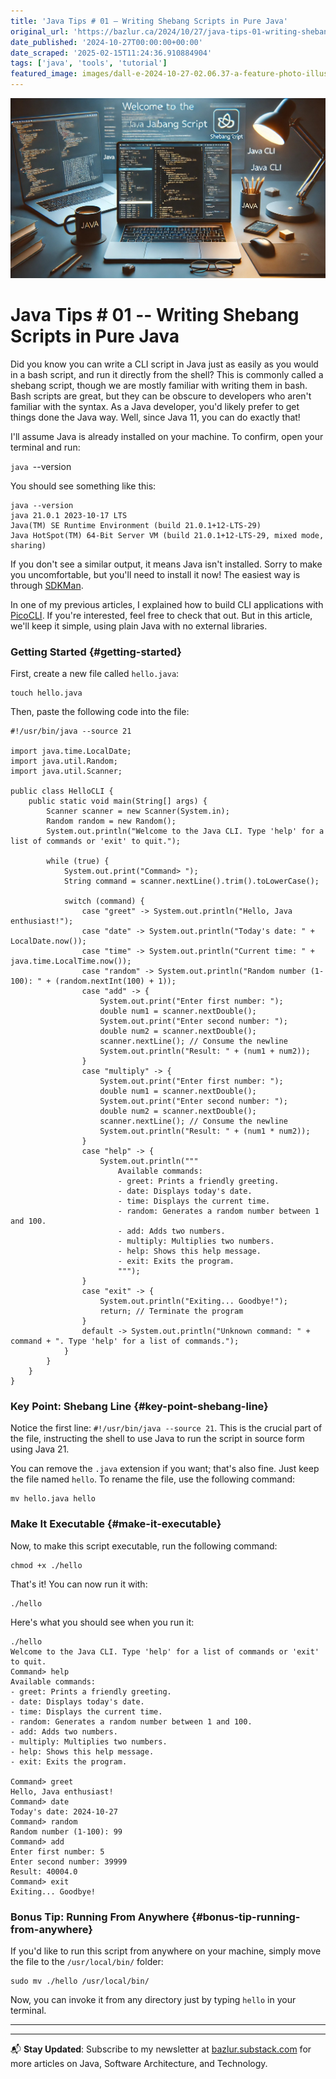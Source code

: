 ```yaml
---
title: 'Java Tips # 01 – Writing Shebang Scripts in Pure Java'
original_url: 'https://bazlur.ca/2024/10/27/java-tips-01-writing-shebang-scripts-in-pure-java/'
date_published: '2024-10-27T00:00:00+00:00'
date_scraped: '2025-02-15T11:24:36.910884904'
tags: ['java', 'tools', 'tutorial']
featured_image: images/dall-e-2024-10-27-02.06.37-a-feature-photo-illustrating-the-concept-of-writing-a-java-cli-shebang-script.-the-image-shows-a-terminal-window-with-java-code-being-executed-in-a-sh.webp
---
```


![](images/dall-e-2024-10-27-02.06.37-a-feature-photo-illustrating-the-concept-of-writing-a-java-cli-shebang-script.-the-image-shows-a-terminal-window-with-java-code-being-executed-in-a-sh.webp)

Java Tips # 01 -- Writing Shebang Scripts in Pure Java
======================================================

Did you know you can write a CLI script in Java just as easily as you would in a bash script, and run it directly from the shell? This is commonly called a shebang script, though we are mostly familiar with writing them in bash. Bash scripts are great, but they can be obscure to developers who aren't familiar with the syntax. As a Java developer, you'd likely prefer to get things done the Java way. Well, since Java 11, you can do exactly that!

I'll assume Java is already installed on your machine. To confirm, open your terminal and run:

`java `--version  

You should see something like this:

```
java --version
java 21.0.1 2023-10-17 LTS
Java(TM) SE Runtime Environment (build 21.0.1+12-LTS-29)
Java HotSpot(TM) 64-Bit Server VM (build 21.0.1+12-LTS-29, mixed mode, sharing)
```

If you don't see a similar output, it means Java isn't installed. Sorry to make you uncomfortable, but you'll need to install it now! The easiest way is through [SDKMan](https://sdkman.io/).

In one of my previous articles, I explained how to build CLI applications with [PicoCLI](/2024/07/18/creating-a-command-line-tool-with-jbang-and-picocli-to-generate-release-notes/). If you're interested, feel free to check that out. But in this article, we'll keep it simple, using plain Java with no external libraries.

### Getting Started {#getting-started}

First, create a new file called `hello.java`:

```
touch hello.java
```

Then, paste the following code into the file:  

```
#!/usr/bin/java --source 21

import java.time.LocalDate;
import java.util.Random;
import java.util.Scanner;

public class HelloCLI {
    public static void main(String[] args) {
        Scanner scanner = new Scanner(System.in);
        Random random = new Random();
        System.out.println("Welcome to the Java CLI. Type 'help' for a list of commands or 'exit' to quit.");

        while (true) {
            System.out.print("Command> ");
            String command = scanner.nextLine().trim().toLowerCase();

            switch (command) {
                case "greet" -> System.out.println("Hello, Java enthusiast!");
                case "date" -> System.out.println("Today's date: " + LocalDate.now());
                case "time" -> System.out.println("Current time: " + java.time.LocalTime.now());
                case "random" -> System.out.println("Random number (1-100): " + (random.nextInt(100) + 1));
                case "add" -> {
                    System.out.print("Enter first number: ");
                    double num1 = scanner.nextDouble();
                    System.out.print("Enter second number: ");
                    double num2 = scanner.nextDouble();
                    scanner.nextLine(); // Consume the newline
                    System.out.println("Result: " + (num1 + num2));
                }
                case "multiply" -> {
                    System.out.print("Enter first number: ");
                    double num1 = scanner.nextDouble();
                    System.out.print("Enter second number: ");
                    double num2 = scanner.nextDouble();
                    scanner.nextLine(); // Consume the newline
                    System.out.println("Result: " + (num1 * num2));
                }
                case "help" -> {
                    System.out.println("""
                        Available commands:
                        - greet: Prints a friendly greeting.
                        - date: Displays today's date.
                        - time: Displays the current time.
                        - random: Generates a random number between 1 and 100.
                        - add: Adds two numbers.
                        - multiply: Multiplies two numbers.
                        - help: Shows this help message.
                        - exit: Exits the program.
                        """);
                }
                case "exit" -> {
                    System.out.println("Exiting... Goodbye!");
                    return; // Terminate the program
                }
                default -> System.out.println("Unknown command: " + command + ". Type 'help' for a list of commands.");
            }
        }
    }
}
```

### Key Point: Shebang Line {#key-point-shebang-line}

Notice the first line: `#!/usr/bin/java --source 21`. This is the crucial part of the file, instructing the shell to use Java to run the script in source form using Java 21.

You can remove the `.java` extension if you want; that's also fine. Just keep the file named `hello`. To rename the file, use the following command:  

```
mv hello.java hello
```

### Make It Executable {#make-it-executable}

Now, to make this script executable, run the following command:

```
chmod +x ./hello
```

That's it! You can now run it with:

```
./hello
```

Here's what you should see when you run it:  

```
./hello
Welcome to the Java CLI. Type 'help' for a list of commands or 'exit' to quit.
Command> help
Available commands:
- greet: Prints a friendly greeting.
- date: Displays today's date.
- time: Displays the current time.
- random: Generates a random number between 1 and 100.
- add: Adds two numbers.
- multiply: Multiplies two numbers.
- help: Shows this help message.
- exit: Exits the program.

Command> greet
Hello, Java enthusiast!
Command> date
Today's date: 2024-10-27
Command> random
Random number (1-100): 99
Command> add
Enter first number: 5
Enter second number: 39999
Result: 40004.0
Command> exit
Exiting... Goodbye!
```

### Bonus Tip: Running From Anywhere {#bonus-tip-running-from-anywhere}

If you'd like to run this script from anywhere on your machine, simply move the file to the `/usr/local/bin/` folder:

```lang-bash
sudo mv ./hello /usr/local/bin/
```

Now, you can invoke it from any directory just by typing `hello` in your terminal.  

*** ** * ** ***

---

📬 **Stay Updated**: Subscribe to my newsletter at [bazlur.substack.com](https://bazlur.substack.com/) for more articles on Java, Software Architecture, and Technology.
